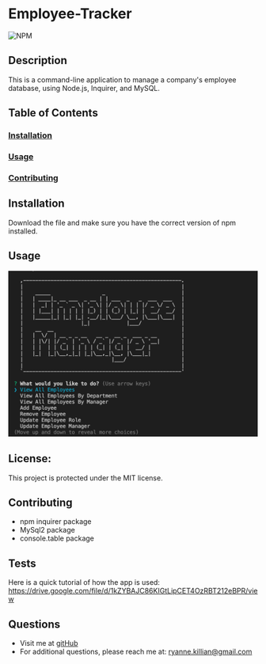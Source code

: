 # **Employee-Tracker**

![NPM](https://img.shields.io/npm/l/inquirer)

  ## **Description**
  This is a command-line application to manage a company's employee database, using Node.js, Inquirer, and MySQL.
  
  ## **Table of Contents**
  ### [Installation](#Installation)
  ### [Usage](#Usage) 
  ### [Contributing](#contributing)
    
  ## Installation
  Download the file and make sure you have the correct version of npm installed.
   
  ## Usage
  ![screenshot](./screenshot.png)
    
  ## **License:**
  This project is protected under the MIT license.

  ## Contributing
  * npm inquirer package
  * MySql2 package
  * console.table package
  
  
  ## **Tests**
  Here is a quick tutorial of how the app is used:
  https://drive.google.com/file/d/1kZYBAJC86KIGtLipCET4OzRBT212eBPR/view
  
  ## **Questions**
  * Visit me at [gitHub](http://www.github.com/ryannekillian)
  * For additional questions, please reach me at: ryanne.killian@gmail.com
